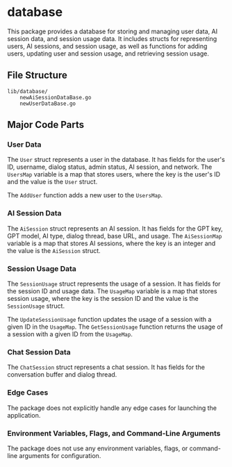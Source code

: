 # database

This package provides a database for storing and managing user data, AI session data, and session usage data. It includes structs for representing users, AI sessions, and session usage, as well as functions for adding users, updating user and session usage, and retrieving session usage.

## File Structure

```
lib/database/
    newAiSessionDataBase.go
    newUserDataBase.go
```

## Major Code Parts

### User Data

The `User` struct represents a user in the database. It has fields for the user's ID, username, dialog status, admin status, AI session, and network. The `UsersMap` variable is a map that stores users, where the key is the user's ID and the value is the `User` struct.

The `AddUser` function adds a new user to the `UsersMap`.

### AI Session Data

The `AiSession` struct represents an AI session. It has fields for the GPT key, GPT model, AI type, dialog thread, base URL, and usage. The `AiSessionMap` variable is a map that stores AI sessions, where the key is an integer and the value is the `AiSession` struct.

### Session Usage Data

The `SessionUsage` struct represents the usage of a session. It has fields for the session ID and usage data. The `UsageMap` variable is a map that stores session usage, where the key is the session ID and the value is the `SessionUsage` struct.

The `UpdateSessionUsage` function updates the usage of a session with a given ID in the `UsageMap`. The `GetSessionUsage` function returns the usage of a session with a given ID from the `UsageMap`.

### Chat Session Data

The `ChatSession` struct represents a chat session. It has fields for the conversation buffer and dialog thread.

### Edge Cases

The package does not explicitly handle any edge cases for launching the application.

### Environment Variables, Flags, and Command-Line Arguments

The package does not use any environment variables, flags, or command-line arguments for configuration.


